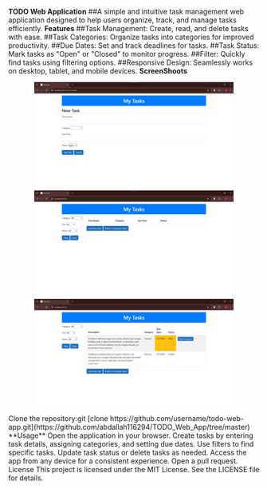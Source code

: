 **TODO Web Application**
##A simple and intuitive task management web application designed to help users organize, track, and manage tasks efficiently.
**Features**
##Task Management: Create, read, and delete tasks with ease.
##Task Categories: Organize tasks into categories for improved productivity.
##Due Dates: Set and track deadlines for tasks.
##Task Status: Mark tasks as "Open" or "Closed" to monitor progress.
##Filter: Quickly find tasks using filtering options.
##Responsive Design: Seamlessly works on desktop, tablet, and mobile devices.
**ScreenShoots**
<p align="center">
  <img src="TODO_Web_App/ScreenShots/WhatsApp Image 2025-07-06 at 11.02.14_04b6d7b8.jpg" width="400" title="hover text">
  <img src="TODO_Web_App/ScreenShots/WhatsApp Image 2025-07-06 at 11.01.19_2238a5e0.jpg" width="400" alt="accessibility text">
  <img src="TODO_Web_App/ScreenShots/WhatsApp Image 2025-07-06 at 11.01.50_7dd2b8d0.jpg" width="400" title="hover text">
</p>
Clone the repository:git [clone https://github.com/username/todo-web-app.git](https://github.com/abdallah116294/TODO_Web_App/tree/master)
**Usage**
Open the application in your browser.
Create tasks by entering task details, assigning categories, and setting due dates.
Use filters to find specific tasks.
Update task status or delete tasks as needed.
Access the app from any device for a consistent experience.
Open a pull request.
License
This project is licensed under the MIT License. See the LICENSE file for details.
